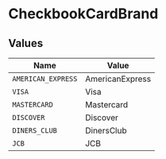 # CheckbookCardBrand


## Values

| Name               | Value              |
| ------------------ | ------------------ |
| `AMERICAN_EXPRESS` | AmericanExpress    |
| `VISA`             | Visa               |
| `MASTERCARD`       | Mastercard         |
| `DISCOVER`         | Discover           |
| `DINERS_CLUB`      | DinersClub         |
| `JCB`              | JCB                |